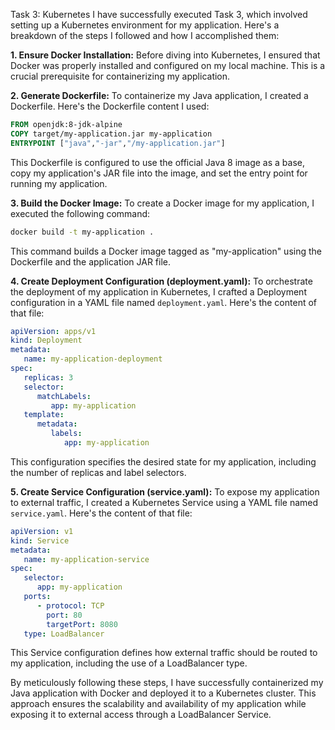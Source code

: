 Task 3: Kubernetes
I have successfully executed Task 3, which involved setting up a Kubernetes environment for my application. Here's a breakdown of the steps I followed and how I accomplished them:
 
**1. Ensure Docker Installation:**
   Before diving into Kubernetes, I ensured that Docker was properly installed and configured on my local machine. This is a crucial prerequisite for containerizing my application.
 
**2. Generate Dockerfile:**
   To containerize my Java application, I created a Dockerfile. Here's the Dockerfile content I used:
   ```Dockerfile
   FROM openjdk:8-jdk-alpine
   COPY target/my-application.jar my-application
   ENTRYPOINT ["java","-jar","/my-application.jar"]
   ```
   This Dockerfile is configured to use the official Java 8 image as a base, copy my application's JAR file into the image, and set the entry point for running my application.
 
**3. Build the Docker Image:**
   To create a Docker image for my application, I executed the following command:
   ```bash
   docker build -t my-application .
   ```
   This command builds a Docker image tagged as "my-application" using the Dockerfile and the application JAR file.
 
**4. Create Deployment Configuration (deployment.yaml):**
   To orchestrate the deployment of my application in Kubernetes, I crafted a Deployment configuration in a YAML file named `deployment.yaml`. Here's the content of that file:
   ```yaml
   apiVersion: apps/v1
   kind: Deployment
   metadata:
      name: my-application-deployment
   spec:
      replicas: 3
      selector:
         matchLabels:
            app: my-application
      template:
         metadata:
            labels:
               app: my-application
   ```
   This configuration specifies the desired state for my application, including the number of replicas and label selectors.
 
**5. Create Service Configuration (service.yaml):**
   To expose my application to external traffic, I created a Kubernetes Service using a YAML file named `service.yaml`. Here's the content of that file:
   ```yaml
   apiVersion: v1
   kind: Service
   metadata:
      name: my-application-service
   spec:
      selector:
         app: my-application
      ports:
         - protocol: TCP
           port: 80
           targetPort: 8080
      type: LoadBalancer
   ```
   This Service configuration defines how external traffic should be routed to my application, including the use of a LoadBalancer type.
 
By meticulously following these steps, I have successfully containerized my Java application with Docker and deployed it to a Kubernetes cluster. This approach ensures the scalability and availability of my application while exposing it to external access through a LoadBalancer Service.

